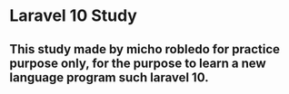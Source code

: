# Laravel 10 Study

## This study made by micho robledo for practice purpose only, for the purpose to learn a new language program such laravel 10.